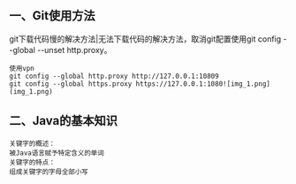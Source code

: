 ## 一、Git使用方法
git下载代码慢的解决方法|无法下载代码的解决方法，取消git配置使用git config --global --unset http.proxy。

```
使用vpn
git config --global http.proxy http://127.0.0.1:10809
git config --global https.proxy https://127.0.0.1:1080![img_1.png](img_1.png)
```
## 二、Java的基本知识
```
关键字的概述：
被Java语言赋予特定含义的单词
关键字的特点：
组成关键字的字母全部小写
``` 